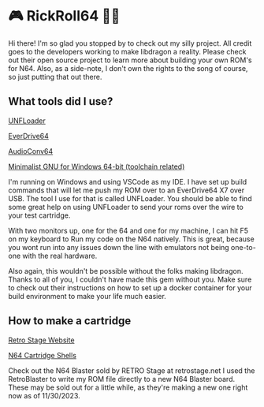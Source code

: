 # 🎮 RickRoll64 🕺🏻

Hi there! I'm so glad you stopped by to check out my silly project.
All credit goes to the developers working to make libdragon a reality.
Please check out their open source project to learn more about building
your own ROM's for N64. Also, as a side-note, I don't own the rights
to the song of course, so just putting that out there.

## What tools did I use?

[UNFLoader](https://github.com/buu342/N64-UNFLoader)

[EverDrive64](https://krikzz.com/our-products/cartridges/ed64x7.html)

[AudioConv64](https://n64squid.com/homebrew/libdragon/dfs/audioconv64/)

[Minimalist GNU for Windows 64-bit (toolchain related)](https://www.mingw-w64.org/)

I'm running on Windows and using VSCode as my IDE. I have set up build
commands that will let me push my ROM over to an EverDrive64 X7 over
USB. The tool I use for that is called UNFLoader. You should be able
to find some great help on using UNFLoader to send your roms over the
wire to your test cartridge.

With two monitors up, one for the 64 and one for my machine, I can hit
F5 on my keyboard to Run my code on the N64 natively. This is great,
because you wont run into any issues down the line with emulators not
being one-to-one with the real hardware.

Also again, this wouldn't be possible without the folks making libdragon.
Thanks to all of you, I couldn't have made this gem without you. Make
sure to check out their instructions on how to set up a docker container
for your build environment to make your life much easier.

## How to make a cartridge

[Retro Stage Website](https://retrostage.net/?product=n64-blaster-2-0)

[N64 Cartridge Shells](https://retrostage.net/?product=n64-cart-shell)

Check out the N64 Blaster sold by RETRO Stage at retrostage.net
I used the RetroBlaster to write my ROM file directly to a new
N64 Blaster board. These may be sold out for a little while, as
they're making a new one right now as of 11/30/2023.
